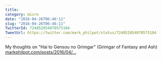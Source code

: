 ```yaml
---
title: 
category: micro
date: "2016-04-26T06:46:11"
slug: "2016-04-26T06:46:11"
TwitterId: 724852054070575104
TweetUrl: https://twitter.com/mark_philpot/status/724852054070575104
---
```


My thoughts on "Hai to Gensou no Grimgar" (Grimgar of Fantasy and Ash)
[markphilpot.com/posts/2016/04/…](https://markphilpot.com/posts/2016/04/25/review_grimgar/)
